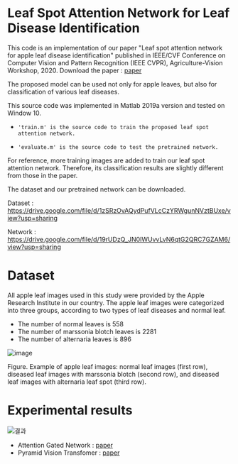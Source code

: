 # Leaf Spot Attention Network for Leaf Disease Identification

This code is an implementation of our paper "Leaf spot attention network for apple leaf disease identification" published in IEEE/CVF Conference on Computer Vision and Pattern Recognition (IEEE CVPR), Agriculture-Vision Workshop, 2020. Download the paper : [paper](https://openaccess.thecvf.com/content_CVPRW_2020/papers/w5/Yu_Leaf_Spot_Attention_Network_for_Apple_Leaf_Disease_Identification_CVPRW_2020_paper.pdf)

The proposed model can be used not only for apple leaves, but also for classification of various leaf diseases.

This source code was implemented in Matlab 2019a version and tested on Window 10.

-     'train.m' is the source code to train the proposed leaf spot attention network.
-     'evaluate.m' is the source code to test the pretrained network.

For reference, more training images are added to train our leaf spot attention network. Therefore, its classification results are slightly different from those in the paper.

The dataset and our pretrained network can be downloaded.

Dataset : https://drive.google.com/file/d/1zSRzOvAQydPufVLcCzYRWgunNVztBUxe/view?usp=sharing

Network : https://drive.google.com/file/d/19rUDzQ_JN0IWUvvLvN6qtG2QRC7GZAM6/view?usp=sharing

# Dataset

All apple leaf images used in this study were provided by the Apple Research Institute in our country. The apple leaf images were categorized into three groups, according to two types of leaf diseases and normal leaf.

- The number of normal leaves is 558
- The number of marssonia blotch leaves is 2281
- The number of alternaria leaves is 896

![image](https://user-images.githubusercontent.com/73872706/116661105-e5e0bc80-a9ce-11eb-85d7-949bb04c32fa.png)

Figure. Example of apple leaf images: normal leaf images (first row), diseased leaf images with marssonia blotch (second row), and diseased leaf images with alternaria leaf spot (third row).


# Experimental results

![결과](https://user-images.githubusercontent.com/73872706/127420589-87841bf4-7416-4863-9ffe-6f9a8aaceb51.PNG)
- Attention Gated Network : [paper](https://arxiv.org/pdf/1808.08114.pdf)
- Pyramid Vision Transfomer : [paper](https://arxiv.org/pdf/2102.12122.pdf)

